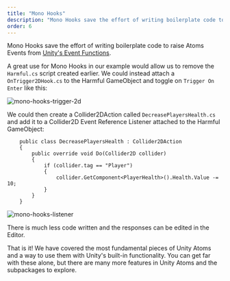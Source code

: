 ```yaml
---
title: "Mono Hooks"
description: "Mono Hooks save the effort of writing boilerplate code to raise Atoms Events from Unity's Event Functions."
order: 6
---
```


Mono Hooks save the effort of writing boilerplate code to raise Atoms Events from [Unity's Event Functions](https://docs.unity3d.com/Manual/EventFunctions.html).

A great use for Mono Hooks in our example would allow us to remove the `Harmful.cs` script created earlier. We could instead attach a `OnTrigger2DHook.cs` to the Harmful GameObject and toggle on `Trigger On Enter` like this:

![mono-hooks-trigger-2d](https://unity-atoms.github.io/unity-atoms/assets/mono-hooks/trigger-2d.png)

We could then create a Collider2DAction called `DecreasePlayersHealth.cs` and add it to a Collider2D Event Reference Listener attached to the Harmful GameObject:

```
    public class DecreasePlayersHealth : Collider2DAction
    {
        public override void Do(Collider2D collider)
        {
            if (collider.tag == "Player")
            {
                collider.GetComponent<PlayerHealth>().Health.Value -= 10;
            }
        }
    }

```


![mono-hooks-listener](https://unity-atoms.github.io/unity-atoms/assets/mono-hooks/listener.png)

There is much less code written and the responses can be edited in the Editor.

That is it! We have covered the most fundamental pieces of Unity Atoms and a way to use them with Unity's built-in functionality. You can get far with these alone, but there are many more features in Unity Atoms and the subpackages to explore.